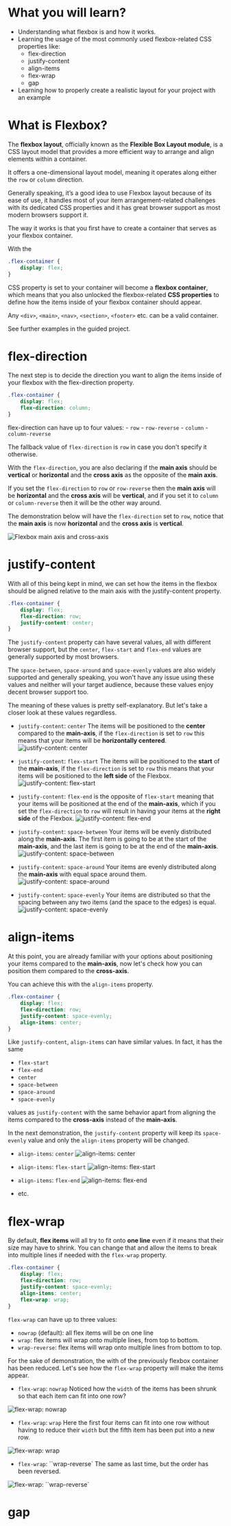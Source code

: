 
# What you will learn?

- Understanding what flexbox is and how it works.
- Learning the usage of the most commonly used flexbox-related CSS properties like:
    - flex-direction
    - justify-content
    - align-items
    - flex-wrap
    - gap
- Learning how to properly create a realistic layout for your project with an example



# What is Flexbox?


The **flexbox layout**, officially known as the **Flexible Box Layout module**,
 is a CSS layout model that provides a more efficient way to arrange and 
 align elements within a container. 
 
It offers a one-dimensional layout model, meaning it operates along either the `row` or `column` direction.

Generally speaking, it’s a good idea to use Flexbox layout because of its ease of use,
 it handles most of your item arrangement-related challenges with its dedicated CSS properties
 and it has great browser support as most modern browsers support it. 

The way it works is that you first have to create a container that serves as your flexbox container. 

With the 

```css
.flex-container {
    display: flex;
}

```

CSS property is set to your container will become a **flexbox container**, 
which means that you also unlocked the flexbox-related **CSS properties** to define how the items inside of your flexbox container should appear.

Any `<div>`, `<main>`, `<nav>`, `<section>`, `<footer>` etc. can be a valid container.

See further examples in the guided project.

# flex-direction

The next step is to decide the direction you want to align the items inside of your flexbox with the flex-direction property.

```css
.flex-container {
    display: flex;
    flex-direction: column;
} 
```

flex-direction can have up to four values:
    - `row`
    - `row-reverse`
    - `column`
    - `column-reverse`

The fallback value of `flex-direction` is `row` in case you don't specify it otherwise.

With the `flex-direction`, you are also declaring if the **main axis** should be **vertical** or **horizontal** and the **cross axis** as the opposite of the **main axis**.

If you set the `flex-direction` to `row` or `row-reverse` then the **main axis** will be **horizontal** and the **cross axis** will be **vertical**,
and if you set it to `column` or `column-reverse` then it will be the other way around.

The demonstration below will have the `flex-direction` set to `row`, notice that the **main axis** is now **horizontal** and the **cross axis** is **vertical**.

![Flexbox main axis and cross-axis](./resources/screenshots/flexbox_1.png)

# justify-content
With all of this being kept in mind, we can set how the items in the flexbox should be aligned relative to the main axis with the justify-content property.


```css
.flex-container {
    display: flex;
    flex-direction: row;
    justify-content: center;
} 
```

The `justify-content` property can have several values, all with different browser support, but the `center`, `flex-start` and `flex-end` values are generally supported by most browsers.

The `space-between`, `space-around` and `space-evenly` values are also widely supported and generally speaking, you won't have any issue using these values and neither will your target audience, because these values enjoy decent browser support too.

The meaning of these values is pretty self-explanatory. But let's take a closer look at these values regardless.

- `justify-content`: `center` The items will be positioned to the **center** compared to the **main-axis**, if the `flex-direction` is set to `row` this means that your items will be **horizontally centered**.
![`justify-content`: `center`](./resources/screenshots/flexbox_jc_center.png)

- `justify-content`: `flex-start` The items will be positioned to the **start** of the **main-axis**, if the `flex-direction` is set to `row` this means that your items will be positioned to the **left side** of the Flexbox.
![`justify-content`: `flex-start`](./resources/screenshots/flexbox_jc_flex_start.png)

- `justify-content`: `flex-end` is the opposite of `flex-start` meaning that your items will be positioned at the end of the **main-axis**, which if you set the `flex-direction` to `row`
will result in having your items at the **right side** of the Flexbox.
![`justify-content`: `flex-end`](./resources/screenshots/flexbox_jc_flex_end.png)

- `justify-content`: `space-between` Your items will be evenly distributed along the **main-axis**. The first item is going to be at the start of the **main-axis**, and the last item is going to be at the end of the **main-axis**.
![`justify-content`: `space-between`](./resources/screenshots/flexbox_jc_flex_space_between.png)

- `justify-content`: `space-around` Your items are evenly distributed along the **main-axis** with equal space around them.
![`justify-content`: `space-around`](./resources/screenshots/flexbox_jc_flex_space_around.png)

- `justify-content`: `space-evenly` Your items are distributed so that the spacing between any two items (and the space to the edges) is equal.
![`justify-content`: `space-evenly`](./resources/screenshots/flexbox_jc_flex_space_evenly.png)

# align-items

At this point, you are already familiar with your options about positioning your items compared to the **main-axis**, now let's check how you can position them compared to the **cross-axis**.

You can achieve this with the `align-items` property.

```css
.flex-container {
    display: flex;
    flex-direction: row;
    justify-content: space-evenly;
    align-items: center;
} 
```

Like `justify-content`, `align-items` can have similar values. In fact, it has the same 
- `flex-start`
- `flex-end`
- `center`
- `space-between`
- `space-around`
- `space-evenly`

values as `justify-content` with the same behavior apart from aligning the items compared to the **cross-axis** instead of the **main-axis**.

In the next demonstration, the `justify-content` property will keep its `space-evenly` value and only the `align-items` property will be changed.

- `align-items`: `center` 
![`align-items`: `center` ](./resources/screenshots/flexbox_ai_center.png)

- `align-items`: `flex-start` 
![`align-items`: `flex-start`](./resources/screenshots/flexbox_ai_flex_start.png)

- `align-items`: `flex-end` 
![`align-items`: `flex-end`](./resources/screenshots/flexbox_ai_flex_end.png)

- etc.

# flex-wrap

By default, **flex items** will all try to fit onto **one line** even if it means that their size may have to shrink. You can change that and allow the items to break into multiple lines if needed with the `flex-wrap` property.

```css
.flex-container {
    display: flex;
    flex-direction: row;
    justify-content: space-evenly;
    align-items: center;
    flex-wrap: wrap;
} 
```

`flex-wrap` can have up to three values:

- `nowrap` (default): all flex items will be on one line
- `wrap`: flex items will wrap onto multiple lines, from top to bottom.
- `wrap-reverse`: flex items will wrap onto multiple lines from bottom to top.

For the sake of demonstration, the with of the previously flexbox container has been reduced. Let's see how the `flex-wrap` property will make the items appear.

- `flex-wrap`: `nowrap` Noticed how the `width` of the items has been shrunk so that each item can fit into one row?

![`flex-wrap`: `nowrap`](./resources/screenshots/flexbox_fw_nowrap.png)
- `flex-wrap`: `wrap` Here the first four items can fit into one row without having to reduce their `width` but the fifth item has been put into a new row.

![`flex-wrap`: `wrap`](./resources/screenshots/flexbox_fw_wrap.png)

- `flex-wrap`: ``wrap-reverse` The same as last time, but the order has been reversed.

![`flex-wrap`: ``wrap-reverse`](./resources/screenshots/flexbox_fw_wrap_reverse.png)

# gap


